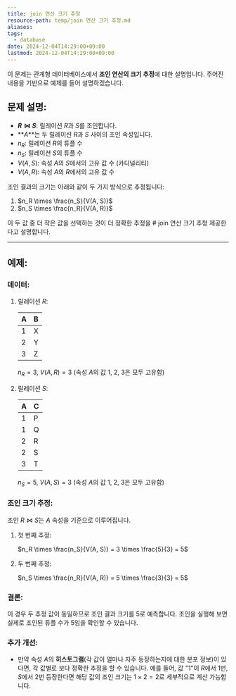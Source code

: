 ```yaml
---
title: join 연산 크기 추청
resource-path: temp/join 연산 크기 추청.md
aliases:
tags:
  - database
date: 2024-12-04T14:29:00+09:00
lastmod: 2024-12-04T14:29:00+09:00
---
```

이 문제는 관계형 데이터베이스에서 **조인 연산의 크기 추정**에 대한 설명입니다. 주어진 내용을 기반으로 예제를 들어 설명하겠습니다.

## 문제 설명:

- **$R \bowtie S$**: 릴레이션 $R$과 $S$를 조인합니다.
- **$A$**는 두 릴레이션 $R$과 $S$ 사이의 조인 속성입니다.
- $n_R$: 릴레이션 $R$의 튜플 수
- $n_S$: 릴레이션 $S$의 튜플 수
- $V(A, S)$: 속성 $A$의 $S$에서의 고유 값 수 (카디널리티)
- $V(A, R)$: 속성 $A$의 $R$에서의 고유 값 수

조인 결과의 크기는 아래와 같이 두 가지 방식으로 추정됩니다:

1. $n_R \times \frac{n_S}{V(A, S)}$
2. $n_S \times \frac{n_R}{V(A, R)}$

이 두 값 중 더 작은 값을 선택하는 것이 더 정확한 추정을 # join 연산 크기 추청
제공한다고 설명합니다.

---

## 예제:

### 데이터:

1. 릴레이션 $R$:
    
    | A | B |
    |---|---|
    | 1 | X |
    | 2 | Y |
    | 3 | Z |
    
    $n_R = 3$, $V(A, R) = 3$ (속성 $A$의 값 1, 2, 3은 모두 고유함)
    
2. 릴레이션 $S$:
    
    | A | C |
    |---|---|
    | 1 | P |
    | 1 | Q |
    | 2 | R |
    | 2 | S |
    | 3 | T |
    
    $n_S = 5$, $V(A, S) = 3$ (속성 $A$의 값 1, 2, 3은 모두 고유함)
    

### 조인 크기 추정:

조인 $R \bowtie S$는 $A$ 속성을 기준으로 이루어집니다.

1. 첫 번째 추정:
    
    $n_R \times \frac{n_S}{V(A, S)} = 3 \times \frac{5}{3} = 5$
    
2. 두 번째 추정:
    
    $n_S \times \frac{n_R}{V(A, R)} = 5 \times \frac{3}{3} = 5$

### 결론:

이 경우 두 추정 값이 동일하므로 조인 결과 크기를 5로 예측합니다. 조인을 실행해 보면 실제로 조인된 튜플 수가 5임을 확인할 수 있습니다.

### 추가 개선:

- 만약 속성 $A$의 **히스토그램**(각 값이 얼마나 자주 등장하는지에 대한 분포 정보)이 있다면, 각 값별로 보다 정확한 추정을 할 수 있습니다. 예를 들어, 값 "1"이 $R$에서 1번, $S$에서 2번 등장한다면 해당 값의 조인 크기는 $1 \times 2 = 2$로 세부적으로 계산 가능합니다. 
